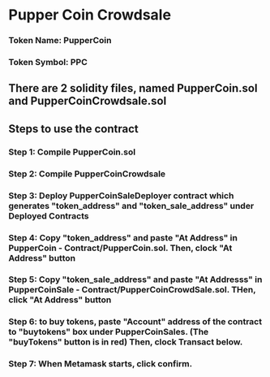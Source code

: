 # Pupper Coin Crowdsale
### Token Name: PupperCoin
### Token Symbol: PPC
## There are 2 solidity files, named PupperCoin.sol and PupperCoinCrowdsale.sol
## Steps to use the contract
### Step 1: Compile PupperCoin.sol
### Step 2: Compile PupperCoinCrowdsale
### Step 3: Deploy PupperCoinSaleDeployer contract which generates "token_address" and "token_sale_address" under Deployed Contracts 
### Step 4: Copy "token_address" and paste "At Address" in PupperCoin - Contract/PupperCoin.sol. Then, clock "At Address" button
### Step 5: Copy "token_sale_address" and paste "At Addresss" in PupperCoinSale - Contract/PupperCoinCrowdSale.sol. THen, click "At Address" button
### Step 6: to buy tokens, paste "Account" address of the contract to "buytokens" box under PupperCoinSales. (The "buyTokens" button is in red) Then, clock Transact below. 
### Step 7: When Metamask starts, click confirm.
